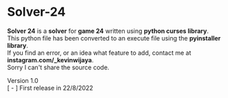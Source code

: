 # Solver-24

**Solver 24** is a **solver** for **game 24** written using **python curses library**.  
This python file has been converted to an execute file using the **pyinstaller library**.  
If you find an error, or an idea what feature to add, contact me at **instagram.com/_kevinwijaya**.  
Sorry I can't share the source code.

Version 1.0  
[ - ] First release in 22/8/2022 
